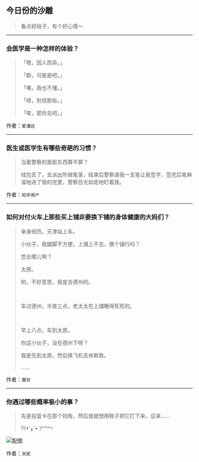 ## 今日份的沙雕

> 看点好段子，有个好心情～


 
---

### 会医学是一种怎样的体验？

> 「嗯，因人而异。」
> 
> 「额，可能是吧。」
> 
> 「噢，我也不懂。」
> 
> 「啧，别信那些。」
> 
> 「唉，那你去吧。」


作者：`爱潘达`

---

### 医生或医学生有哪些奇葩的习惯？

> 当着警察的面偷东西算不算？
> 
> 钱包丢了，去派出所做笔录，结束后警察递我一支笔让我签字，签完后笔麻溜地进了我的兜里，警察目光如炬地盯着我。


作者：`知乎用户`

---

### 如何对付火车上那些买上铺非要换下铺的身体健康的大妈们？

> 亲身经历。天津站上车。
> 
> 小伙子，我腿脚不方便，上铺上不去，换个铺行吗？
> 
> 您去哪儿啊？
> 
> 太原。
> 
> 哟，不好意思，我是去德州的。
> 
>  
> 
> 车过德州，半夜三点，老太太在上铺睡得死死的。
> 
>  
> 
> 早上八点，车到太原。
> 
> 你这小伙子，没在德州下呀？
> 
> 我是先到太原，然后换飞机去休斯敦。
> 
> ……


作者：`冀钦`

---

### 你遇过哪些概率极小的事？

> 先是投篮卡在那个拐角，然后我就想用鞋子把它打下来，后来……
> 
> ‼(•'╻'• )꒳ᵒ꒳ᵎᵎᵎ



![配图](http://pic3.zhimg.com/70/87c1f9c869b5359f91030b38e1012f2e_b.jpg)


作者：`天蛇`